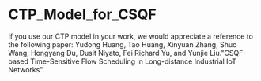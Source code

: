 # CTP_Model_for_CSQF
If you use our CTP model in your work, we would appreciate a reference to the following paper:
Yudong Huang, Tao Huang, Xinyuan Zhang, Shuo Wang, Hongyang Du, Dusit Niyato, Fei Richard Yu, and Yunjie Liu."CSQF-based Time-Sensitive Flow Scheduling in Long-distance Industrial IoT Networks".

